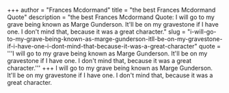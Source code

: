 +++
author = "Frances Mcdormand"
title = "the best Frances Mcdormand Quote"
description = "the best Frances Mcdormand Quote: I will go to my grave being known as Marge Gunderson. It'll be on my gravestone if I have one. I don't mind that, because it was a great character."
slug = "i-will-go-to-my-grave-being-known-as-marge-gunderson-itll-be-on-my-gravestone-if-i-have-one-i-dont-mind-that-because-it-was-a-great-character"
quote = '''I will go to my grave being known as Marge Gunderson. It'll be on my gravestone if I have one. I don't mind that, because it was a great character.'''
+++
I will go to my grave being known as Marge Gunderson. It'll be on my gravestone if I have one. I don't mind that, because it was a great character.
